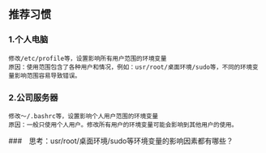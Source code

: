## 推荐习惯

### 1.个人电脑
	修改/etc/profile等，设置影响所有用户范围的环境变量
	原因：使用范围包含了各种用户和情况，例如：usr/root/桌面环境/sudo等，不同的环境变量影响范围容易导致错误。

### 2.公司服务器
	修改～/.bashrc等，设置影响个人用户范围的环境变量
	原因：一般只使用个人用户。修改所有用户的环境变量可能会影响到其他用户的使用。

###　思考：usr/root/桌面环境/sudo等环境变量的影响因素都有哪些？



